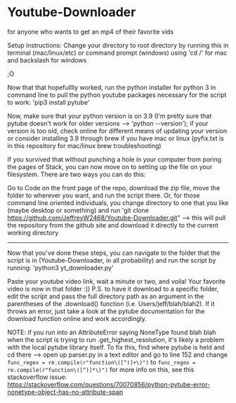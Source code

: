 # Youtube-Downloader
for anyone who wants to get an mp4 of their favorite vids

Setup instructions: 
Change your directory to root directory by running this in terminal (mac/linux/etc) or command prompt (windows) using 'cd /' for mac and backslash for windows

;O

Now that that hopefulllly worked, run the python installer for python 3 in command line to pull the python youtube packages necessary for the script to work: 
'pip3 install pytube'

Now, make sure that your python version is on 3.9 (I'm pretty sure that pytube doesn't work for older versions --> 'python --version'); if your version is too old, check online for different means of updating your version or consider installing 3.9 through brew if you have mac or linux (pyfix.txt is in this repository for mac/linux brew troubleshooting)

If you survived that without punching a hole in your computer from poring the pages of Stack, you can now move on to setting up the file on your filesystem.
There are two ways you can do this:

Go to Code on the front page of the repo, download the zip file, move the folder to wherever you want, and run the script there.
Or, for those command line oriented individuals, you change directory to one that you like (maybe desktop or something) and run 'git clone https://github.com/JeffreyW2468/Youtube-Downloader.git" --> this will pull the repository from the github site and download it directly to the current working directory

----

Now that you've done these steps, you can navigate to the folder that the script is in (Youtube-Downloader, in all probability) and run the script by running: 
'python3 yt_downloader.py'

Paste your youtube video link, wait a minute or two, and voila! Your favorite video is now in that folder :))
P.S. to have it download to a specific folder, edit the script and pass the full directory path as an argument in the parentheses of the .download() function (i.e. Users/jeff/blah/blah2). If it throws an error, just take a look at the pytube documentation for the download function online and work accordingly. 


NOTE: if you run into an AttributeError saying NoneType found blah blah when the script is trying to run .get_highest_resolution, it's likely a problem with the local pytube library itself. To fix this, find where pytube is held and cd there --> open up parser.py in a text editor and go to line 152 and change ```func_regex = re.compile(r"function\([^)]+\)")``` to ```func_regex = re.compile(r"function\([^)]*\)")```
for more info on this, see this stackoverflow issue: https://stackoverflow.com/questions/70070856/python-pytube-error-nonetype-object-has-no-attribute-span
